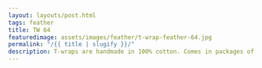 ```yaml
---
layout: layouts/post.html
tags: feather
title: TW 64
featuredimage: assets/images/feather/t-wrap-feather-64.jpg
permalink: "/{{ title | slugify }}/"
description: T-wraps are handmade in 100% cotton. Comes in packages of 10 pieces of the same design. Probably the worlds best commercial for any Fun Park.
---
```

